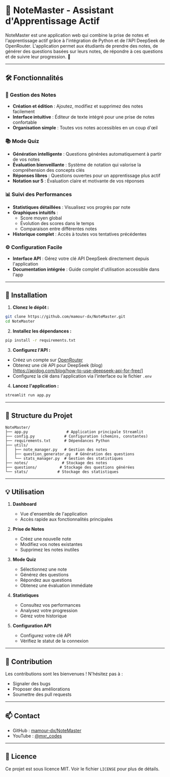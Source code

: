 # 📝 NoteMaster - Assistant d'Apprentissage Actif

NoteMaster est une application web qui combine la prise de notes et l'apprentissage actif grâce à l'intégration de Python et de l'API DeepSeek de OpenRouter. L'application permet aux étudiants de prendre des notes, de générer des questions basées sur leurs notes, de répondre à ces questions et de suivre leur progression. 🚀

---

## 🛠️ Fonctionnalités

### 📝 Gestion des Notes

- **Création et édition** : Ajoutez, modifiez et supprimez des notes facilement
- **Interface intuitive** : Éditeur de texte intégré pour une prise de notes confortable
- **Organisation simple** : Toutes vos notes accessibles en un coup d'œil

### 📚 Mode Quiz

- **Génération intelligente** : Questions générées automatiquement à partir de vos notes
- **Évaluation bienveillante** : Système de notation qui valorise la compréhension des concepts clés
- **Réponses libres** : Questions ouvertes pour un apprentissage plus actif
- **Notation sur 5** : Évaluation claire et motivante de vos réponses

### 📊 Suivi des Performances

- **Statistiques détaillées** : Visualisez vos progrès par note
- **Graphiques intuitifs** :
  - Score moyen global
  - Évolution des scores dans le temps
  - Comparaison entre différentes notes
- **Historique complet** : Accès à toutes vos tentatives précédentes

### ⚙️ Configuration Facile

- **Interface API** : Gérez votre clé API DeepSeek directement depuis l'application
- **Documentation intégrée** : Guide complet d'utilisation accessible dans l'app

---

## 🚀 Installation

1. **Clonez le dépôt :**

```bash
git clone https://github.com/mamour-dx/NoteMaster.git
cd NoteMaster
```

2. **Installez les dépendances :**

```bash
pip install -r requirements.txt
```

3. **Configurez l'API :**

- Créez un compte sur [OpenRouter](https://openrouter.ai)
- Obtenez une clé API pour DeepSeek (blog)[https://apidog.com/blog/how-to-use-deepseek-api-for-free/]
- Configurez la clé dans l'application via l'interface ou le fichier `.env`

4. **Lancez l'application :**

```bash
streamlit run app.py
```

---

## 📁 Structure du Projet

```
NoteMaster/
├── app.py                 # Application principale Streamlit
├── config.py             # Configuration (chemins, constantes)
├── requirements.txt      # Dépendances Python
├── utils/
│   ├── note_manager.py   # Gestion des notes
│   ├── question_generator.py  # Génération des questions
│   └── stats_manager.py  # Gestion des statistiques
├── notes/               # Stockage des notes
├── questions/          # Stockage des questions générées
└── stats/             # Stockage des statistiques
```

---

## 💡 Utilisation

1. **Dashboard**

   - Vue d'ensemble de l'application
   - Accès rapide aux fonctionnalités principales

2. **Prise de Notes**

   - Créez une nouvelle note
   - Modifiez vos notes existantes
   - Supprimez les notes inutiles

3. **Mode Quiz**

   - Sélectionnez une note
   - Générez des questions
   - Répondez aux questions
   - Obtenez une évaluation immédiate

4. **Statistiques**

   - Consultez vos performances
   - Analysez votre progression
   - Gérez votre historique

5. **Configuration API**
   - Configurez votre clé API
   - Vérifiez le statut de la connexion

---

## 🤝 Contribution

Les contributions sont les bienvenues ! N'hésitez pas à :

- Signaler des bugs
- Proposer des améliorations
- Soumettre des pull requests

---

## 📫 Contact

- GitHub : [mamour-dx/NoteMaster](https://github.com/mamour-dx/NoteMaster)
- YouTube : [@mxr_codes](https://youtube.com/@mxr_codes)

---

## 📄 Licence

Ce projet est sous licence MIT. Voir le fichier `LICENSE` pour plus de détails.
